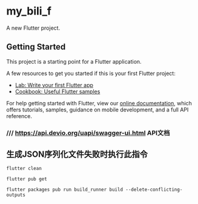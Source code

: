 # my_bili_f

A new Flutter project.

## Getting Started

This project is a starting point for a Flutter application.

A few resources to get you started if this is your first Flutter project:

- [Lab: Write your first Flutter app](https://flutter.dev/docs/get-started/codelab)
- [Cookbook: Useful Flutter samples](https://flutter.dev/docs/cookbook)

For help getting started with Flutter, view our
[online documentation](https://flutter.dev/docs), which offers tutorials,
samples, guidance on mobile development, and a full API reference.

### /// https://api.devio.org/uapi/swagger-ui.html  API文档

## 生成JSON序列化文件失败时执行此指令
```shell
flutter clean

flutter pub get

flutter packages pub run build_runner build --delete-conflicting-outputs  
```
